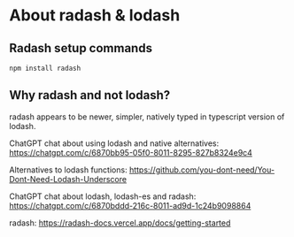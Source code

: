 # About radash & lodash

## Radash setup commands

`npm install radash`

## Why radash and not lodash?

radash appears to be newer, simpler, natively typed in typescript version of lodash.

ChatGPT chat about using lodash and native alternatives:
https://chatgpt.com/c/6870bb95-05f0-8011-8295-827b8324e9c4

Alternatives to lodash functions:
https://github.com/you-dont-need/You-Dont-Need-Lodash-Underscore

ChatGPT chat about lodash, lodash-es and radash:
https://chatgpt.com/c/6870bddd-216c-8011-ad9d-1c24b9098864

radash:
https://radash-docs.vercel.app/docs/getting-started
